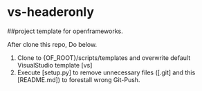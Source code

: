 # vs-headeronly
##project template for openframeworks.

After clone this repo, Do below.
1. Clone to {OF_ROOT}/scripts/templates and overwrite default VisualStudio template [vs]
2. Execute [setup.py] to remove unnecessary files ([.git] and this [README.md]) to forestall wrong Git-Push.

